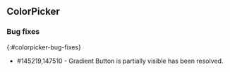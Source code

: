 ## ColorPicker

### Bug fixes
{:#colorpicker-bug-fixes}

* \#145219,147510 - Gradient Button is partially visible has been resolved.
